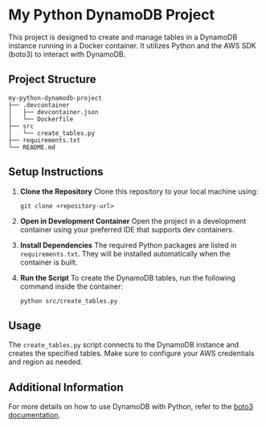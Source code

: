 # My Python DynamoDB Project

This project is designed to create and manage tables in a DynamoDB instance running in a Docker container. It utilizes Python and the AWS SDK (boto3) to interact with DynamoDB.

## Project Structure

```
my-python-dynamodb-project
├── .devcontainer
│   ├── devcontainer.json
│   └── Dockerfile
├── src
│   └── create_tables.py
├── requirements.txt
└── README.md
```

## Setup Instructions

1. **Clone the Repository**
   Clone this repository to your local machine using:
   ```
   git clone <repository-url>
   ```

2. **Open in Development Container**
   Open the project in a development container using your preferred IDE that supports dev containers.

3. **Install Dependencies**
   The required Python packages are listed in `requirements.txt`. They will be installed automatically when the container is built.

4. **Run the Script**
   To create the DynamoDB tables, run the following command inside the container:
   ```
   python src/create_tables.py
   ```

## Usage

The `create_tables.py` script connects to the DynamoDB instance and creates the specified tables. Make sure to configure your AWS credentials and region as needed.

## Additional Information

For more details on how to use DynamoDB with Python, refer to the [boto3 documentation](https://boto3.amazonaws.com/v1/documentation/api/latest/index.html).